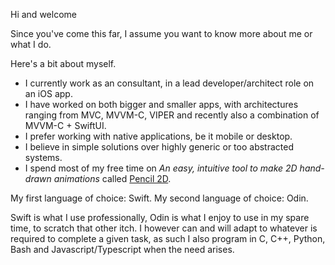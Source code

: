 Hi and welcome

Since you've come this far, I assume you want to know more about me or what I do.

Here's a bit about myself.
- I currently work as an consultant, in a lead developer/architect role on an iOS app.
- I have worked on both bigger and smaller apps, with architectures ranging from MVC, MVVM-C, VIPER and recently also a combination of MVVM-C + SwiftUI.
- I prefer working with native applications, be it mobile or desktop.
- I believe in simple solutions over highly generic or too abstracted systems.
- I spend most of my free time on _An easy, intuitive tool to make 2D hand-drawn animations_ called [Pencil 2D](https://github.com/Pencil2D/pencil).

My first language of choice: Swift.
My second language of choice: Odin.

Swift is what I use professionally, Odin is what I enjoy to use in my spare time, to scratch that other itch.
I however can and will adapt to whatever is required to complete a given task, as such I also program in C, C++, Python, Bash and Javascript/Typescript when the need arises.
